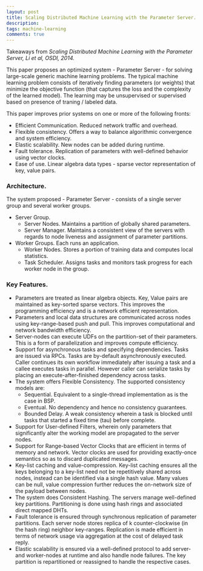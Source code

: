 ```yaml
---
layout: post
title: Scaling Distributed Machine Learning with the Parameter Server.
description:
tags: machine-learning
comments: true
---
```


Takeaways from *Scaling Distributed Machine Learning with the Parameter Server, Li et al, OSDI, 2014.*

This paper proposes an optimized system - Parameter Server - for solving large-scale generic machine learning problems. The typical machine learning problem consists of iteratively finding parameters (or weights) that minimize the objective function (that captures the loss and the complexity of the learned model). The learning may be unsupervised or supervised based on presence of traning / labeled data.
 
This paper improves prior systems on one or more of the following fronts:

- Efficient Communication. Reduced network traffic and overhead.
- Flexible consistency. Offers a way to balance algorithmic convergence and system efficiency.
- Elastic scalability. New nodes can be added during runtime.
- Fault tolerance. Replication of parameters with well-defined behavior using vector clocks.
- Ease of use. Linear algebra data types - sparse vector representation of key, value pairs.
 
### Architecture.

The system proposed - Parameter Server - consists of a single server group and several worker groups.

- Server Group.
	- Server Nodes. Maintains a partition of globally shared parameters.
	- Server Manager. Maintains a consistent view of the servers with regards to node liveness and assignment of parameter partitions.
- Worker Groups. Each runs an application.
	- Worker Nodes. Stores a portion of training data and computes local statistics.
	- Task Scheduler. Assigns tasks and monitors task progress for each worker node in the group.
 
### Key Features.

- Parameters are treated as linear algebra objects. Key, Value pairs are maintained as key-sorted sparse vectors. This improves the programming efficiency and is a network efficient representation.
- Parameters and local data structures are communicated across nodes using key-range-based push and pull. This improves computational and network bandwidth efficiency.
- Server-nodes can execute UDFs on the partition-set of their parameters. This is a form of parallelization and improves compute efficiency. 
- Support for asynchronous tasks and specifying dependencies. Tasks are issued via RPCs. Tasks are by-default asynchronously executed. Caller continues its own workflow immediately after issuing a task and a callee executes tasks in parallel. However caller can serialize tasks by placing an execute-after-finished dependency across tasks.
- The system offers Flexible Consistency. The supported consistency models are: 
	- Sequential. Equivalent to a single-thread implementation as is the case in BSP.
	- Eventual. No dependency and hence no consistency guarantees.
	- Bounded Delay. A weak consistency wherein a task is blocked until tasks that started a fixed time (tau) before complete.
- Support for User-defined Filters, wherein only parameters that significantly alter the working model are propagated to the server nodes.
- Support for Range-based Vector Clocks that are efficient in terms of memory and network. Vector clocks are used for providing exactly-once semantics so as to discard duplicated messages.
- Key-list caching and value-compression. Key-list caching ensures all the keys belonging to a key-list need not be repetitively shared across nodes, instead can be identified via a single hash value. Many values can be null, value compression further reduces the on-network size of the payload between nodes.
- The system does Consistent Hashing. The servers manage well-defined key partitions. Partitioning is done using hash rings and associated direct mapped DHTs.
- Fault tolerance is ensured through synchronous replication of parameter partitions. Each server node stores replica of k counter-clockwise (in the hash ring) neighbor key-ranges. Replication is made efficient in terms of network usage via aggregation at the cost of delayed task reply.
- Elastic scalability is ensured via a well-defined protocol to add server- and worker-nodes at runtime and also handle node failures. The key partition is repartitioned or reassigned to handle the respective cases.